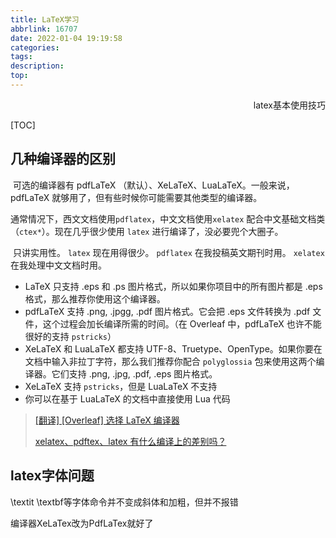 ```yaml
---
title: LaTeX学习
abbrlink: 16707
date: 2022-01-04 19:19:58
categories:
tags:
description:
top:
---
```


<p align="right">latex基本使用技巧</p> 

[TOC]



<!-- more -->

## 几种编译器的区别

​	可选的编译器有 pdfLaTeX （默认）、XeLaTeX、LuaLaTeX。一般来说，pdfLaTeX 就够用了，但有些时候你可能需要其他类型的编译器。

​	通常情况下，西文文档使用`pdflatex`，中文文档使用`xelatex` 配合中文基础文档类（`ctex*`）。现在几乎很少使用 `latex` 进行编译了，没必要兜个大圈子。

​	只讲实用性。 `latex` 现在用得很少。 `pdflatex` 在我投稿英文期刊时用。 `xelatex` 在我处理中文文档时用。

- LaTeX 只支持 .eps 和 .ps 图片格式，所以如果你项目中的所有图片都是 .eps 格式，那么推荐你使用这个编译器。
- pdfLaTeX 支持 .png, .jpgg, .pdf 图片格式。它会把 .eps 文件转换为 .pdf 文件，这个过程会加长编译所需的时间。（在 Overleaf 中，pdfLaTeX 也许不能很好的支持 `pstricks`）
- XeLaTeX 和 LuaLaTeX 都支持 UTF-8、Truetype、OpenType。如果你要在文档中输入非拉丁字符，那么我们推荐你配合 `polyglossia` 包来使用这两个编译器。它们支持 .png, .jpg, .pdf, .eps 图片格式。
- XeLaTeX 支持 `pstricks`，但是 LuaLaTeX 不支持
- 你可以在基于 LuaLaTeX 的文档中直接使用 Lua 代码

> [[翻译] [Overleaf] 选择 LaTeX 编译器](https://blog.csdn.net/xovee/article/details/106302599)
>
> [xelatex、pdftex、latex 有什么编译上的差别吗？](https://wenda.latexstudio.net/q-1509.html)

## latex字体问题

\textit \textbf等字体命令并不变成斜体和加粗，但并不报错

编译器XeLaTex改为PdfLaTex就好了



